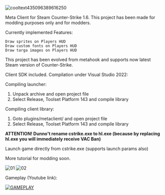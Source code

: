 
![cooltext435096389616250](https://user-images.githubusercontent.com/47526527/236882940-37388abb-58a8-4c5c-97e9-0fb0b4d48750.png)


Meta Client for Steam Counter-Strike 1.6.
This project has been made for modding purposes only and for modders.

Currently implemented Features:

    Draw sprites on Players HUD
    Draw custom fonts on Players HUD
    Draw targa images on Players HUD

This project has been evolved from metahook and supports now latest Steam version of Counter-Strike.

Client SDK included.
Compilation under Visual Studio 2022:

Compiling launcher:
1. Unpack archive and open project file
2. Select Release, Toolset Platform 143 and compile library

Compiling client library:
1. Goto plugins/metaclient/ and open project file
2. Select Release, Toolset Platform 143 and compile library

**ATTENTION! Dunno't rename cstrike.exe to hl.exe (because by replacing hl.exe you will immediately receive VAC Ban)**

Launch game directly from cstrike.exe (supports launch params also)

More tutorial for modding soon.

![01](https://user-images.githubusercontent.com/47526527/236885535-bdcd2432-a443-492f-b68a-bb2825e47eb0.jpg)
![02](https://user-images.githubusercontent.com/47526527/236885556-05b6cd6f-8855-4e47-b801-64f8c8566c8e.jpg)

Gameplay (Youtube link):

[![GAMEPLAY](https://img.youtube.com/vi/yIUdizmQbMc/0.jpg)](https://www.youtube.com/watch?v=yIUdizmQbMc)
